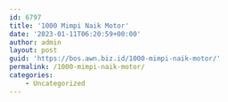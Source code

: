 ```yaml
---
id: 6797
title: '1000 Mimpi Naik Motor'
date: '2023-01-11T06:20:59+00:00'
author: admin
layout: post
guid: 'https://bos.awn.biz.id/1000-mimpi-naik-motor/'
permalink: /1000-mimpi-naik-motor/
categories:
    - Uncategorized
---
```



